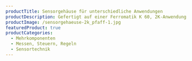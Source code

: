 ```yaml
---
productTitle: Sensorgehäuse für unterschiedliche Anwendungen
productDescription: Gefertigt auf einer Ferromatik K 60, 2K-Anwendung
productImage: /sensorgehaeuse-2k_pfaff-1.jpg
featuredProduct: true
productCategories:
  - Mehrkomponenten
  - Messen, Steuern, Regeln
  - Sensortechnik
---
```

